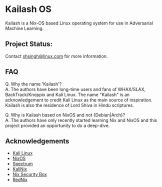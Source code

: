 # Kailash OS

Kailash is a Nix-OS based Linux operating system for use in Adversarial Machine Learning.

## Project Status: 

Contact [shsingh@linux.com](mailto:shsingh@linux.com) for more information.

## FAQ

Q. Why the name 'Kailash'?<br>
A. The authors have been long-time users and fans of WHAX/SLAX, BackTrack/Knoppix and Kali Linux. The name "Kailash" is an acknowledgement to credit Kali Linux as the main source of inspiration.
Kailash is also the residence of Lord Shiva in Hindu scriptures.

Q. Why is Kailash based on NixOS and not {Debian|Arch}? <br>
A. The authors have only recently started learning Nix and NixOS and this project provided an opportunity to do a deep-dive. 

## Acknowledgements

- [Kali Linux](https://kali.org)
- [NixOS](https://nixos.org)
- [Spectrum](https://spectrum-os.org)
- [KaliNix](https://github.com/balsoft/kalinix/)
- [Nix Security Box](https://github.com/fabaff/nix-security-box)
- [RedNix](https://github.com/redcode-labs/RedNix)
